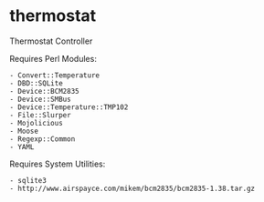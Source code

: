 # thermostat
Thermostat Controller

Requires Perl Modules:

    - Convert::Temperature
    - DBD::SQLite
    - Device::BCM2835
    - Device::SMBus
    - Device::Temperature::TMP102
    - File::Slurper
    - Mojolicious
    - Moose
    - Regexp::Common
    - YAML

Requires System Utilities:

    - sqlite3
    - http://www.airspayce.com/mikem/bcm2835/bcm2835-1.38.tar.gz


